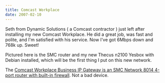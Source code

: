 ```yaml
---
title: Comcast Workplace
date: 2007-02-10
---
```

Seth from Dynamic Solutions ( a Comcast contractor ) just left after installing my new Comcast Workplace. He did a great job, was fast and polite, and I'm satisfied with his service. Now I've got 6Mbps down and 768k up. Sweet!

Pictured here is the SMC router and my new Thecus n2100 Yesbox with Debian installed, which will be the first thing I put on this new network.


The <a href="http://www.soggyblogger.com/blog/2007/02/23/comcast-disables-vpn-on-smc8014/">Comcast Workplace Business IP Gateway is an SMC Network 8014 4-port router with built-in firewall</a>. Not a bad device.

